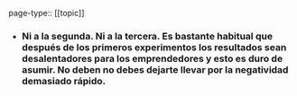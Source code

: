 page-type:: [[topic]]
- ### Ni a la segunda. Ni a la tercera. Es bastante habitual que después de los primeros experimentos los resultados sean desalentadores para los emprendedores y esto es duro de asumir. No deben no debes dejarte llevar por la negatividad demasiado rápido.


